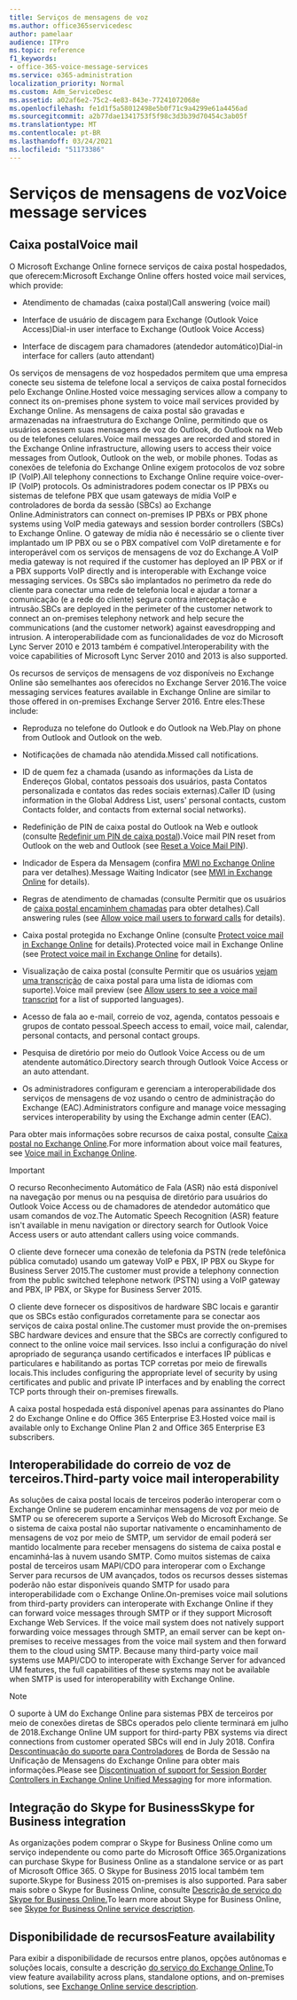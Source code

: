```yaml
---
title: Serviços de mensagens de voz
ms.author: office365servicedesc
author: pamelaar
audience: ITPro
ms.topic: reference
f1_keywords:
- office-365-voice-message-services
ms.service: o365-administration
localization_priority: Normal
ms.custom: Adm_ServiceDesc
ms.assetid: a02af6e2-75c2-4e83-843e-77241072068e
ms.openlocfilehash: fe1d1f5a58012498e5b0f71c9a4299e61a4456ad
ms.sourcegitcommit: a2b77dae1341753f5f98c3d3b39d70454c3ab05f
ms.translationtype: MT
ms.contentlocale: pt-BR
ms.lasthandoff: 03/24/2021
ms.locfileid: "51173386"
---
```

# <a name="voice-message-services"></a><span data-ttu-id="01180-102">Serviços de mensagens de voz</span><span class="sxs-lookup"><span data-stu-id="01180-102">Voice message services</span></span>

## <a name="voice-mail"></a><span data-ttu-id="01180-103">Caixa postal</span><span class="sxs-lookup"><span data-stu-id="01180-103">Voice mail</span></span>

<span data-ttu-id="01180-104">O Microsoft Exchange Online fornece serviços de caixa postal hospedados, que oferecem:</span><span class="sxs-lookup"><span data-stu-id="01180-104">Microsoft Exchange Online offers hosted voice mail services, which provide:</span></span>
  
- <span data-ttu-id="01180-105">Atendimento de chamadas (caixa postal)</span><span class="sxs-lookup"><span data-stu-id="01180-105">Call answering (voice mail)</span></span>
    
- <span data-ttu-id="01180-106">Interface de usuário de discagem para Exchange (Outlook Voice Access)</span><span class="sxs-lookup"><span data-stu-id="01180-106">Dial-in user interface to Exchange (Outlook Voice Access)</span></span>
    
- <span data-ttu-id="01180-107">Interface de discagem para chamadores (atendedor automático)</span><span class="sxs-lookup"><span data-stu-id="01180-107">Dial-in interface for callers (auto attendant)</span></span>
    
<span data-ttu-id="01180-108">Os serviços de mensagens de voz hospedados permitem que uma empresa conecte seu sistema de telefone local a serviços de caixa postal fornecidos pelo Exchange Online.</span><span class="sxs-lookup"><span data-stu-id="01180-108">Hosted voice messaging services allow a company to connect its on-premises phone system to voice mail services provided by Exchange Online.</span></span> <span data-ttu-id="01180-109">As mensagens de caixa postal são gravadas e armazenadas na infraestrutura do Exchange Online, permitindo que os usuários acessem suas mensagens de voz do Outlook, do Outlook na Web ou de telefones celulares.</span><span class="sxs-lookup"><span data-stu-id="01180-109">Voice mail messages are recorded and stored in the Exchange Online infrastructure, allowing users to access their voice messages from Outlook, Outlook on the web, or mobile phones.</span></span> <span data-ttu-id="01180-110">Todas as conexões de telefonia do Exchange Online exigem protocolos de voz sobre IP (VoIP).</span><span class="sxs-lookup"><span data-stu-id="01180-110">All telephony connections to Exchange Online require voice-over-IP (VoIP) protocols.</span></span> <span data-ttu-id="01180-111">Os administradores podem conectar os IP PBXs ou sistemas de telefone PBX que usam gateways de mídia VoIP e controladores de borda da sessão (SBCs) ao Exchange Online.</span><span class="sxs-lookup"><span data-stu-id="01180-111">Administrators can connect on-premises IP PBXs or PBX phone systems using VoIP media gateways and session border controllers (SBCs) to Exchange Online.</span></span> <span data-ttu-id="01180-112">O gateway de mídia não é necessário se o cliente tiver implantado um IP PBX ou se o PBX compatível com VoIP diretamente e for interoperável com os serviços de mensagens de voz do Exchange.</span><span class="sxs-lookup"><span data-stu-id="01180-112">A VoIP media gateway is not required if the customer has deployed an IP PBX or if a PBX supports VoIP directly and is interoperable with Exchange voice messaging services.</span></span> <span data-ttu-id="01180-113">Os SBCs são implantados no perímetro da rede do cliente para conectar uma rede de telefonia local e ajudar a tornar a comunicação (e a rede do cliente) segura contra interceptação e intrusão.</span><span class="sxs-lookup"><span data-stu-id="01180-113">SBCs are deployed in the perimeter of the customer network to connect an on-premises telephony network and help secure the communications (and the customer network) against eavesdropping and intrusion.</span></span> <span data-ttu-id="01180-114">A interoperabilidade com as funcionalidades de voz do Microsoft Lync Server 2010 e 2013 também é compatível.</span><span class="sxs-lookup"><span data-stu-id="01180-114">Interoperability with the voice capabilities of Microsoft Lync Server 2010 and 2013 is also supported.</span></span>
  
<span data-ttu-id="01180-115">Os recursos de serviços de mensagens de voz disponíveis no Exchange Online são semelhantes aos oferecidos no Exchange Server 2016.</span><span class="sxs-lookup"><span data-stu-id="01180-115">The voice messaging services features available in Exchange Online are similar to those offered in on-premises Exchange Server 2016.</span></span> <span data-ttu-id="01180-116">Entre eles:</span><span class="sxs-lookup"><span data-stu-id="01180-116">These include:</span></span>
  
- <span data-ttu-id="01180-117">Reproduza no telefone do Outlook e do Outlook na Web.</span><span class="sxs-lookup"><span data-stu-id="01180-117">Play on phone from Outlook and Outlook on the web.</span></span>
    
- <span data-ttu-id="01180-118">Notificações de chamada não atendida.</span><span class="sxs-lookup"><span data-stu-id="01180-118">Missed call notifications.</span></span>
    
- <span data-ttu-id="01180-119">ID de quem fez a chamada (usando as informações da Lista de Endereços Global, contatos pessoais dos usuários, pasta Contatos personalizada e contatos das redes sociais externas).</span><span class="sxs-lookup"><span data-stu-id="01180-119">Caller ID (using information in the Global Address List, users' personal contacts, custom Contacts folder, and contacts from external social networks).</span></span>
    
- <span data-ttu-id="01180-120">Redefinição de PIN de caixa postal do Outlook na Web e outlook (consulte [Redefinir um PIN de caixa postal](/exchange/voice-mail-unified-messaging/set-outlook-voice-access-pin-security/reset-a-voice-mail-pin)).</span><span class="sxs-lookup"><span data-stu-id="01180-120">Voice mail PIN reset from Outlook on the web and Outlook (see [Reset a Voice Mail PIN](/exchange/voice-mail-unified-messaging/set-outlook-voice-access-pin-security/reset-a-voice-mail-pin)).</span></span>
    
- <span data-ttu-id="01180-121">Indicador de Espera da Mensagem (confira [MWI no Exchange Online](/exchange/voice-mail-unified-messaging/set-up-client-voice-mail-features/mwi-in-exchange-online) para ver detalhes).</span><span class="sxs-lookup"><span data-stu-id="01180-121">Message Waiting Indicator (see [MWI in Exchange Online](/exchange/voice-mail-unified-messaging/set-up-client-voice-mail-features/mwi-in-exchange-online) for details).</span></span> 
    
- <span data-ttu-id="01180-122">Regras de atendimento de chamadas (consulte Permitir que os usuários de [caixa postal encaminhem chamadas](/exchange/voice-mail-unified-messaging/set-up-client-voice-mail-features/allow-voice-mail-users-to-forward-calls) para obter detalhes).</span><span class="sxs-lookup"><span data-stu-id="01180-122">Call answering rules (see [Allow voice mail users to forward calls](/exchange/voice-mail-unified-messaging/set-up-client-voice-mail-features/allow-voice-mail-users-to-forward-calls) for details).</span></span>
    
- <span data-ttu-id="01180-123">Caixa postal protegida no Exchange Online (consulte [Protect voice mail in Exchange Online](/exchange/voice-mail-unified-messaging/set-up-client-voice-mail-features/protect-voice-mail) for details).</span><span class="sxs-lookup"><span data-stu-id="01180-123">Protected voice mail in Exchange Online (see [Protect voice mail in Exchange Online](/exchange/voice-mail-unified-messaging/set-up-client-voice-mail-features/protect-voice-mail) for details).</span></span>
    
- <span data-ttu-id="01180-124">Visualização de caixa postal (consulte Permitir que os usuários [vejam uma transcrição](/exchange/voice-mail-unified-messaging/set-up-client-voice-mail-features/allow-users-to-see-a-voice-mail-transcript) de caixa postal para uma lista de idiomas com suporte).</span><span class="sxs-lookup"><span data-stu-id="01180-124">Voice mail preview (see [Allow users to see a voice mail transcript](/exchange/voice-mail-unified-messaging/set-up-client-voice-mail-features/allow-users-to-see-a-voice-mail-transcript) for a list of supported languages).</span></span>
    
- <span data-ttu-id="01180-125">Acesso de fala ao e-mail, correio de voz, agenda, contatos pessoais e grupos de contato pessoal.</span><span class="sxs-lookup"><span data-stu-id="01180-125">Speech access to email, voice mail, calendar, personal contacts, and personal contact groups.</span></span>
    
- <span data-ttu-id="01180-126">Pesquisa de diretório por meio do Outlook Voice Access ou de um atendente automático.</span><span class="sxs-lookup"><span data-stu-id="01180-126">Directory search through Outlook Voice Access or an auto attendant.</span></span>
    
- <span data-ttu-id="01180-127">Os administradores configuram e gerenciam a interoperabilidade dos serviços de mensagens de voz usando o centro de administração do Exchange (EAC).</span><span class="sxs-lookup"><span data-stu-id="01180-127">Administrators configure and manage voice messaging services interoperability by using the Exchange admin center (EAC).</span></span>
    
<span data-ttu-id="01180-128">Para obter mais informações sobre recursos de caixa postal, consulte [Caixa postal no Exchange Online](/exchange/voice-mail-unified-messaging/voice-mail-unified-messaging).</span><span class="sxs-lookup"><span data-stu-id="01180-128">For more information about voice mail features, see [Voice mail in Exchange Online](/exchange/voice-mail-unified-messaging/voice-mail-unified-messaging).</span></span>
  
> [!IMPORTANT]
> <span data-ttu-id="01180-129">O recurso Reconhecimento Automático de Fala (ASR) não está disponível na navegação por menus ou na pesquisa de diretório para usuários do Outlook Voice Access ou de chamadores de atendedor automático que usam comandos de voz.</span><span class="sxs-lookup"><span data-stu-id="01180-129">The Automatic Speech Recognition (ASR) feature isn't available in menu navigation or directory search for Outlook Voice Access users or auto attendant callers using voice commands.</span></span> 
>
> <span data-ttu-id="01180-130">O cliente deve fornecer uma conexão de telefonia da PSTN (rede telefônica pública comutado) usando um gateway VoIP e PBX, IP PBX ou Skype for Business Server 2015.</span><span class="sxs-lookup"><span data-stu-id="01180-130">The customer must provide a telephony connection from the public switched telephone network (PSTN) using a VoIP gateway and PBX, IP PBX, or Skype for Business Server 2015.</span></span> 
>
> <span data-ttu-id="01180-131">O cliente deve fornecer os dispositivos de hardware SBC locais e garantir que os SBCs estão configurados corretamente para se conectar aos serviços de caixa postal online.</span><span class="sxs-lookup"><span data-stu-id="01180-131">The customer must provide the on-premises SBC hardware devices and ensure that the SBCs are correctly configured to connect to the online voice mail services.</span></span> <span data-ttu-id="01180-132">Isso inclui a configuração do nível apropriado de segurança usando certificados e interfaces IP públicas e particulares e habilitando as portas TCP corretas por meio de firewalls locais.</span><span class="sxs-lookup"><span data-stu-id="01180-132">This includes configuring the appropriate level of security by using certificates and public and private IP interfaces and by enabling the correct TCP ports through their on-premises firewalls.</span></span> 
>
> <span data-ttu-id="01180-133">A caixa postal hospedada está disponível apenas para assinantes do Plano 2 do Exchange Online e do Office 365 Enterprise E3.</span><span class="sxs-lookup"><span data-stu-id="01180-133">Hosted voice mail is available only to Exchange Online Plan 2 and Office 365 Enterprise E3 subscribers.</span></span> 
  
## <a name="third-party-voice-mail-interoperability"></a><span data-ttu-id="01180-134">Interoperabilidade do correio de voz de terceiros.</span><span class="sxs-lookup"><span data-stu-id="01180-134">Third-party voice mail interoperability</span></span>

<span data-ttu-id="01180-p104">As soluções de caixa postal locais de terceiros poderão interoperar com o Exchange Online se puderem encaminhar mensagens de voz por meio de SMTP ou se oferecerem suporte a Serviços Web do Microsoft Exchange. Se o sistema de caixa postal não suportar nativamente o encaminhamento de mensagens de voz por meio de SMTP, um servidor de email poderá ser mantido localmente para receber mensagens do sistema de caixa postal e encaminhá-las à nuvem usando SMTP. Como muitos sistemas de caixa postal de terceiros usam MAPI/CDO para interoperar com o Exchange Server para recursos de UM avançados, todos os recursos desses sistemas poderão não estar disponíveis quando SMTP for usado para interoperabilidade com o Exchange Online.</span><span class="sxs-lookup"><span data-stu-id="01180-p104">On-premises voice mail solutions from third-party providers can interoperate with Exchange Online if they can forward voice messages through SMTP or if they support Microsoft Exchange Web Services. If the voice mail system does not natively support forwarding voice messages through SMTP, an email server can be kept on-premises to receive messages from the voice mail system and then forward them to the cloud using SMTP. Because many third-party voice mail systems use MAPI/CDO to interoperate with Exchange Server for advanced UM features, the full capabilities of these systems may not be available when SMTP is used for interoperability with Exchange Online.</span></span>
  
> [!NOTE]
> <span data-ttu-id="01180-138">O suporte à UM do Exchange Online para sistemas PBX de terceiros por meio de conexões diretas de SBCs operados pelo cliente terminará em julho de 2018.</span><span class="sxs-lookup"><span data-stu-id="01180-138">Exchange Online UM support for third-party PBX systems via direct connections from customer operated SBCs will end in July 2018.</span></span> <span data-ttu-id="01180-139">Confira [Descontinuação do suporte para Controladores](https://techcommunity.microsoft.com/t5/Exchange-Team-Blog/Discontinuation-of-support-for-Session-Border-Controllers-in/ba-p/607117) de Borda de Sessão na Unificação de Mensagens do Exchange Online para obter mais informações.</span><span class="sxs-lookup"><span data-stu-id="01180-139">Please see [Discontinuation of support for Session Border Controllers in Exchange Online Unified Messaging](https://techcommunity.microsoft.com/t5/Exchange-Team-Blog/Discontinuation-of-support-for-Session-Border-Controllers-in/ba-p/607117) for more information.</span></span> 
  
## <a name="skype-for-business-integration"></a><span data-ttu-id="01180-140">Integração do Skype for Business</span><span class="sxs-lookup"><span data-stu-id="01180-140">Skype for Business integration</span></span>

<span data-ttu-id="01180-141">As organizações podem comprar o Skype for Business Online como um serviço independente ou como parte do Microsoft Office 365.</span><span class="sxs-lookup"><span data-stu-id="01180-141">Organizations can purchase Skype for Business Online as a standalone service or as part of Microsoft Office 365.</span></span> <span data-ttu-id="01180-142">O Skype for Business 2015 local também tem suporte.</span><span class="sxs-lookup"><span data-stu-id="01180-142">Skype for Business 2015 on-premises is also supported.</span></span> <span data-ttu-id="01180-143">Para saber mais sobre o Skype for Business Online, consulte [Descrição de serviço do Skype for Business Online.](../skype-for-business-online-service-description/skype-for-business-online-service-description.md)</span><span class="sxs-lookup"><span data-stu-id="01180-143">To learn more about Skype for Business Online, see [Skype for Business Online service description](../skype-for-business-online-service-description/skype-for-business-online-service-description.md).</span></span>
  
## <a name="feature-availability"></a><span data-ttu-id="01180-144">Disponibilidade de recursos</span><span class="sxs-lookup"><span data-stu-id="01180-144">Feature availability</span></span>

<span data-ttu-id="01180-145">Para exibir a disponibilidade de recursos entre planos, opções autônomas e soluções locais, consulte a descrição [do serviço do Exchange Online.](exchange-online-service-description.md)</span><span class="sxs-lookup"><span data-stu-id="01180-145">To view feature availability across plans, standalone options, and on-premises solutions, see [Exchange Online service description](exchange-online-service-description.md).</span></span>
